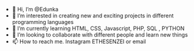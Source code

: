 - 👋 Hi, I’m @Edunka
- 👀 I’m interested in creating new and exciting projects in different programming languages
- 🌱 I’m currently learning HTML, CSS, Javascript, PHP, SQL , PYTHON
- 💞️ I’m looking to collaborate with different people and learn new things
- 📫 How to reach me. Instagram ETHESENZEI or email


